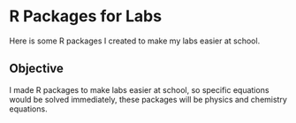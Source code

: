 # R Packages for Labs

Here is some R packages I created to make my labs easier at school. 

<h2> Objective </h2>
I made R packages to make labs easier at school, so specific equations would be solved immediately, these packages will be physics and chemistry 
equations. 



